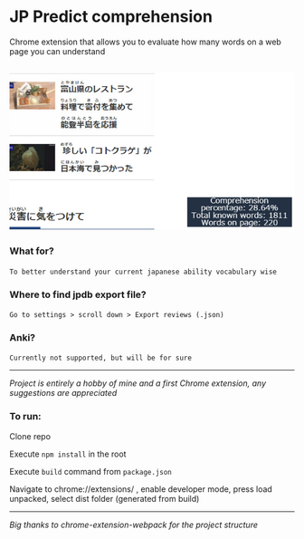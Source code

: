 # JP Predict comprehension

Chrome extension that allows you 
to evaluate how many words on a web page you can understand

![](example-readme.png "Example (nhk web news easy)")
---
### What for? 
`To better understand your current japanese ability vocabulary wise`

### Where to find jpdb export file?
`Go to settings > scroll down > Export reviews (.json)`

### Anki?
`Currently not supported, but will be for sure`

___
*Project is entirely a hobby of mine and a first Chrome extension, 
any suggestions are appreciated*

### To run:
Clone repo

Execute `npm install` in the root

Execute `build` command from `package.json`

Navigate to chrome://extensions/ 
, enable developer mode, press load unpacked, select dist folder (generated from build)

___
_Big thanks to chrome-extension-webpack for the project structure_